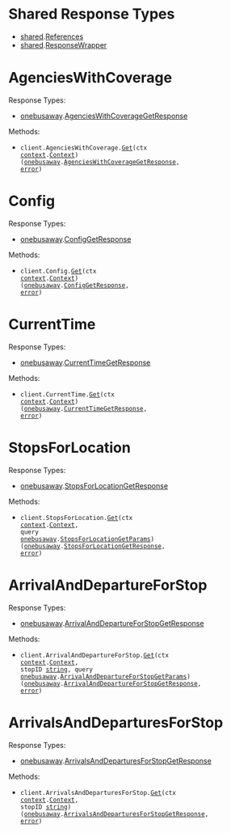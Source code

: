 # Shared Response Types

- <a href="https://pkg.go.dev/github.com/stainless-sdks/open-transit-go/shared">shared</a>.<a href="https://pkg.go.dev/github.com/stainless-sdks/open-transit-go/shared#References">References</a>
- <a href="https://pkg.go.dev/github.com/stainless-sdks/open-transit-go/shared">shared</a>.<a href="https://pkg.go.dev/github.com/stainless-sdks/open-transit-go/shared#ResponseWrapper">ResponseWrapper</a>

# AgenciesWithCoverage

Response Types:

- <a href="https://pkg.go.dev/github.com/stainless-sdks/open-transit-go">onebusaway</a>.<a href="https://pkg.go.dev/github.com/stainless-sdks/open-transit-go#AgenciesWithCoverageGetResponse">AgenciesWithCoverageGetResponse</a>

Methods:

- <code title="get /api/where/agencies-with-coverage.json">client.AgenciesWithCoverage.<a href="https://pkg.go.dev/github.com/stainless-sdks/open-transit-go#AgenciesWithCoverageService.Get">Get</a>(ctx <a href="https://pkg.go.dev/context">context</a>.<a href="https://pkg.go.dev/context#Context">Context</a>) (<a href="https://pkg.go.dev/github.com/stainless-sdks/open-transit-go">onebusaway</a>.<a href="https://pkg.go.dev/github.com/stainless-sdks/open-transit-go#AgenciesWithCoverageGetResponse">AgenciesWithCoverageGetResponse</a>, <a href="https://pkg.go.dev/builtin#error">error</a>)</code>

# Config

Response Types:

- <a href="https://pkg.go.dev/github.com/stainless-sdks/open-transit-go">onebusaway</a>.<a href="https://pkg.go.dev/github.com/stainless-sdks/open-transit-go#ConfigGetResponse">ConfigGetResponse</a>

Methods:

- <code title="get /api/where/config.json">client.Config.<a href="https://pkg.go.dev/github.com/stainless-sdks/open-transit-go#ConfigService.Get">Get</a>(ctx <a href="https://pkg.go.dev/context">context</a>.<a href="https://pkg.go.dev/context#Context">Context</a>) (<a href="https://pkg.go.dev/github.com/stainless-sdks/open-transit-go">onebusaway</a>.<a href="https://pkg.go.dev/github.com/stainless-sdks/open-transit-go#ConfigGetResponse">ConfigGetResponse</a>, <a href="https://pkg.go.dev/builtin#error">error</a>)</code>

# CurrentTime

Response Types:

- <a href="https://pkg.go.dev/github.com/stainless-sdks/open-transit-go">onebusaway</a>.<a href="https://pkg.go.dev/github.com/stainless-sdks/open-transit-go#CurrentTimeGetResponse">CurrentTimeGetResponse</a>

Methods:

- <code title="get /api/where/current-time.json">client.CurrentTime.<a href="https://pkg.go.dev/github.com/stainless-sdks/open-transit-go#CurrentTimeService.Get">Get</a>(ctx <a href="https://pkg.go.dev/context">context</a>.<a href="https://pkg.go.dev/context#Context">Context</a>) (<a href="https://pkg.go.dev/github.com/stainless-sdks/open-transit-go">onebusaway</a>.<a href="https://pkg.go.dev/github.com/stainless-sdks/open-transit-go#CurrentTimeGetResponse">CurrentTimeGetResponse</a>, <a href="https://pkg.go.dev/builtin#error">error</a>)</code>

# StopsForLocation

Response Types:

- <a href="https://pkg.go.dev/github.com/stainless-sdks/open-transit-go">onebusaway</a>.<a href="https://pkg.go.dev/github.com/stainless-sdks/open-transit-go#StopsForLocationGetResponse">StopsForLocationGetResponse</a>

Methods:

- <code title="get /api/where/stops-for-location.json">client.StopsForLocation.<a href="https://pkg.go.dev/github.com/stainless-sdks/open-transit-go#StopsForLocationService.Get">Get</a>(ctx <a href="https://pkg.go.dev/context">context</a>.<a href="https://pkg.go.dev/context#Context">Context</a>, query <a href="https://pkg.go.dev/github.com/stainless-sdks/open-transit-go">onebusaway</a>.<a href="https://pkg.go.dev/github.com/stainless-sdks/open-transit-go#StopsForLocationGetParams">StopsForLocationGetParams</a>) (<a href="https://pkg.go.dev/github.com/stainless-sdks/open-transit-go">onebusaway</a>.<a href="https://pkg.go.dev/github.com/stainless-sdks/open-transit-go#StopsForLocationGetResponse">StopsForLocationGetResponse</a>, <a href="https://pkg.go.dev/builtin#error">error</a>)</code>

# ArrivalAndDepartureForStop

Response Types:

- <a href="https://pkg.go.dev/github.com/stainless-sdks/open-transit-go">onebusaway</a>.<a href="https://pkg.go.dev/github.com/stainless-sdks/open-transit-go#ArrivalAndDepartureForStopGetResponse">ArrivalAndDepartureForStopGetResponse</a>

Methods:

- <code title="get /api/where/arrival-and-departure-for-stop/{stopID}.json">client.ArrivalAndDepartureForStop.<a href="https://pkg.go.dev/github.com/stainless-sdks/open-transit-go#ArrivalAndDepartureForStopService.Get">Get</a>(ctx <a href="https://pkg.go.dev/context">context</a>.<a href="https://pkg.go.dev/context#Context">Context</a>, stopID <a href="https://pkg.go.dev/builtin#string">string</a>, query <a href="https://pkg.go.dev/github.com/stainless-sdks/open-transit-go">onebusaway</a>.<a href="https://pkg.go.dev/github.com/stainless-sdks/open-transit-go#ArrivalAndDepartureForStopGetParams">ArrivalAndDepartureForStopGetParams</a>) (<a href="https://pkg.go.dev/github.com/stainless-sdks/open-transit-go">onebusaway</a>.<a href="https://pkg.go.dev/github.com/stainless-sdks/open-transit-go#ArrivalAndDepartureForStopGetResponse">ArrivalAndDepartureForStopGetResponse</a>, <a href="https://pkg.go.dev/builtin#error">error</a>)</code>

# ArrivalsAndDeparturesForStop

Response Types:

- <a href="https://pkg.go.dev/github.com/stainless-sdks/open-transit-go">onebusaway</a>.<a href="https://pkg.go.dev/github.com/stainless-sdks/open-transit-go#ArrivalsAndDeparturesForStopGetResponse">ArrivalsAndDeparturesForStopGetResponse</a>

Methods:

- <code title="get /api/where/arrivals-and-departures-for-stop/{stopID}">client.ArrivalsAndDeparturesForStop.<a href="https://pkg.go.dev/github.com/stainless-sdks/open-transit-go#ArrivalsAndDeparturesForStopService.Get">Get</a>(ctx <a href="https://pkg.go.dev/context">context</a>.<a href="https://pkg.go.dev/context#Context">Context</a>, stopID <a href="https://pkg.go.dev/builtin#string">string</a>) (<a href="https://pkg.go.dev/github.com/stainless-sdks/open-transit-go">onebusaway</a>.<a href="https://pkg.go.dev/github.com/stainless-sdks/open-transit-go#ArrivalsAndDeparturesForStopGetResponse">ArrivalsAndDeparturesForStopGetResponse</a>, <a href="https://pkg.go.dev/builtin#error">error</a>)</code>
